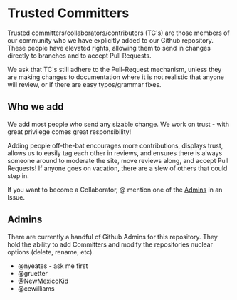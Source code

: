 # Trusted Committers

Trusted committers/collaborators/contributors (TC's) are those members of our community who we have explicitly added to our Github repository. These people have elevated rights, allowing them to send in changes directly to branches and to accept Pull Requests.

We ask that TC's still adhere to the Pull-Request mechanism, unless they are making changes to documentation where it is not realistic that anyone will review, or if there are easy typos/grammar fixes.

## Who we add
We add most people who send any sizable change. We work on trust - with great privilege comes great responsibility!

Adding people off-the-bat encourages more contributions, displays trust, allows us to easily tag each other in reviews, and ensures there is always someone around to moderate the site, move reviews along, and accept Pull Requests! If anyone goes on vacation, there are a slew of others that could step in.

If you want to become a Collaborator, @ mention one of the [Admins](#admins) in an Issue.

## Admins
There are currently a handful of Github Admins for this repository. They hold the ability to add Committers and modify the repositories nuclear options (delete, rename, etc).

* @nyeates - ask me first
* @gruetter
* @NewMexicoKid
* @cewilliams
